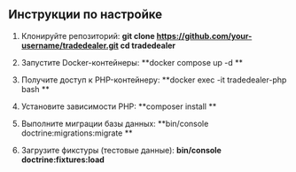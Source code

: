 ## Инструкции по настройке

1. Клонируйте репозиторий:
**git clone https://github.com/your-username/tradedealer.git
cd tradedealer**

2. Запустите Docker-контейнеры:
**docker compose up -d
**
3. Получите доступ к PHP-контейнеру:
**docker exec -it tradedealer-php bash
**
4. Установите зависимости PHP:
**composer install
**
5. Выполните миграции базы данных:
**bin/console doctrine:migrations:migrate
**
6. Загрузите фикстуры (тестовые данные):
**bin/console doctrine:fixtures:load**
